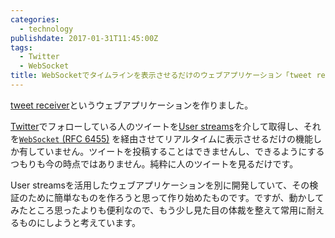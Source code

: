 ```yaml
---
categories:
  - technology
publishdate: 2017-01-31T11:45:00Z
tags:
  - Twitter
  - WebSocket
title: WebSocketでタイムラインを表示させるだけのウェブアプリケーション「tweet receiver」を作っている
---
```


[tweet receiver](https://github.com/ykzts/tweet-receiver)というウェブアプリケーションを作りました。

[Twitter](https://twitter.com/)でフォローしている人のツイートを[User streams](https://dev.twitter.com/streaming/userstreams)を介して取得し、それを[`WebSocket` (RFC 6455)](https://tools.ietf.org/html/rfc6455) を経由させてリアルタイムに表示させるだけの機能しか有していません。ツイートを投稿することはできませんし、できるようにするつもりも今の時点ではありません。純粋に人のツイートを見るだけです。

User streamsを活用したウェブアプリケーションを別に開発していて、その検証のために簡単なものを作ろうと思って作り始めたものです。ですが、動かしてみたところ思ったよりも便利なので、もう少し見た目の体裁を整えて常用に耐えるものにしようと考えています。
